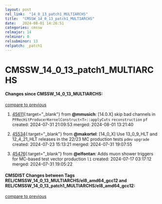 ```yaml
---
layout: post
rel_link:  "14_0_13_patch1_MULTIARCHS"
title:  "CMSSW_14_0_13_patch1_MULTIARCHS"
date:   2024-08-01 14:26:51
categories: cmssw
relmajor: 14
relminor: 0
relsubminor: 13
relpatch: _patch1
---
```


# CMSSW_14_0_13_patch1_MULTIARCHS
#### Changes since CMSSW_14_0_13_MULTIARCHS:
[compare to previous](https://github.com/cms-sw/cmssw/compare/CMSSW_14_0_13_MULTIARCHS...CMSSW_14_0_13_patch1_MULTIARCHS)



1. [45611](http://github.com/cms-sw/cmssw/pull/45611){:target="_blank"}  from **@mmusich**: [14.0.X] skip bad channels in `PFRecHitProducerKernelConstruct<T>::applyCuts` `reconstruction` `pf` created: 2024-07-31 21:09:53 merged: 2024-08-01 13:21:40

2. [45534](http://github.com/cms-sw/cmssw/pull/45534){:target="_blank"}  from **@makortel**: [14_0_X] Use 13_0_9_HLT and 12_4_21_HLT releases in the 22/23 MC production tests `pdmv` `upgrade` created: 2024-07-23 15:13:21 merged: 2024-07-31 19:07:55

3. [45476](http://github.com/cms-sw/cmssw/pull/45476){:target="_blank"}  from **@elfontan**: Adds muon shower triggers for MC-based test vector production `l1` created: 2024-07-17 03:17:12 merged: 2024-07-31 19:05:22

#### CMSDIST Changes between Tags REL/CMSSW_14_0_13_MULTIARCHS/el8_amd64_gcc12 and REL/CMSSW_14_0_13_patch1_MULTIARCHS/el8_amd64_gcc12:
[compare to previous](https://github.com/cms-sw/cmsdist/compare/REL/CMSSW_14_0_13_MULTIARCHS/el8_amd64_gcc12...REL/CMSSW_14_0_13_patch1_MULTIARCHS/el8_amd64_gcc12)



